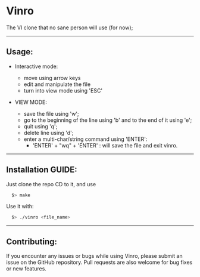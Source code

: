 # Vinro

The VI clone that no sane person will use (for now);

---
**Usage:**
---
* Interactive mode:
  * move using arrow keys
  * edit and manipulate the file
  * turn into view mode using 'ESC'

* VIEW MODE:
  * save the file using 'w';
  * go to the beginning of the line using 'b' and to the end of it using 'e';
  * quit using 'q';
  * delete line using 'd';
  * enter a multi-char/string command using 'ENTER':
    * 'ENTER' + "wq" + 'ENTER' : will save the file and exit vinro.
---
**Installation GUIDE:**
---
  Just clone the repo CD to it, and use
  ```bash
    $> make
  ```
  Use it with:
  ```bash
    $> ./vinro <file_name>
  ```
---
**Contributing:**
---
If you encounter any issues or bugs while using Vinro, please submit an issue on the GitHub repository. Pull requests are also welcome for bug fixes or new features.
